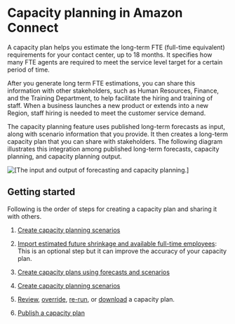 # Capacity planning in Amazon Connect<a name="capacity-planning"></a>

A capacity plan helps you estimate the long\-term FTE \(full\-time equivalent\) requirements for your contact center, up to 18 months\. It specifies how many FTE agents are required to meet the service level target for a certain period of time\.

After you generate long term FTE estimations, you can share this information with other stakeholders, such as Human Resources, Finance, and the Training Department, to help facilitate the hiring and training of staff\. When a business launches a new product or extends into a new Region, staff hiring is needed to meet the customer service demand\.

The capacity planning feature uses published long\-term forecasts as input, along with scenario information that you provide\. It then creates a long\-term capacity plan that you can share with stakeholders\. The following diagram illustrates this integration among published long\-term forecasts, capacity planning, and capacity planning output\.

![\[The input and output of forecasting and capacity planning.\]](http://docs.aws.amazon.com/connect/latest/adminguide/images/wfm-capacity-planning-diagram.png)

## Getting started<a name="getting-started-capacity-planning"></a>

Following is the order of steps for creating a capacity plan and sharing it with others\.

1. [Create capacity planning scenarios](capacity-planning-create-scenarios.md)

1. [Import estimated future shrinkage and available full\-time employees](upload-estimated-future-shrinkage.md): This is an optional step but it can improve the accuracy of your capacity plan\.

1. [Create capacity plans using forecasts and scenarios](capacity-planning-use-forecast.md)

1. [Create capacity planning scenarios](capacity-planning-review-output.md)

1. [Review](capacity-planning-review-output.md), [override](override-capacity-plan.md), [re\-run](rerun-capacity-plan.md), or [download](download-capacity-plan.md) a capacity plan\. 

1. [Publish a capacity plan](publish-capacity-plan.md) 